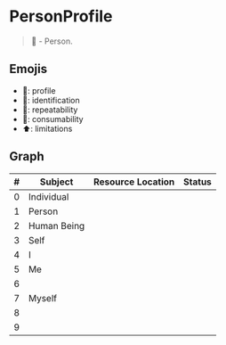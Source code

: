 # PersonProfile
> 🎉 - Person.

## Emojis
* 🤠: profile
* 🪪: identification
* 👥: repeatability
* 🎉: consumability
* ⬆️: limitations

## Graph
| # | Subject | Resource Location | Status |
| ------- | ------- | ------- | ------- |
| 0 | Individual |  |  |
| 1 | Person |  |  |
| 2 | Human Being |  | |
| 3 | Self |  |   |
| 4 | I |  | |
| 5 | Me |  | |
| 6 |  |  |  |
| 7 | Myself |  |  |
| 8 |  |  |  |
| 9 |  |  |  |
